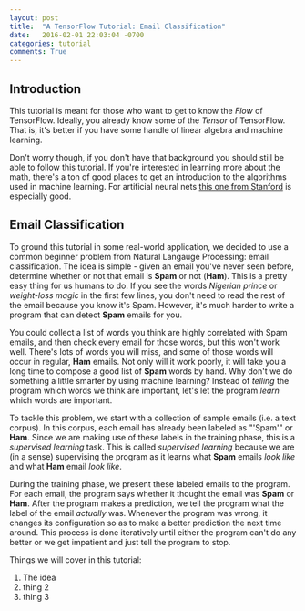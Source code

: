 ```yaml
---
layout: post
title:  "A TensorFlow Tutorial: Email Classification"
date:   2016-02-01 22:03:04 -0700
categories: tutorial
comments: True
---
```



## Introduction

This tutorial is meant for those who want to get to know the *Flow* of TensorFlow. Ideally, you already know some of the *Tensor* of TensorFlow. That is, it's better if you have some handle of linear algebra and machine learning. 

Don't worry though, if you don't have that background you should still be able to follow this tutorial. If you're interested in learning more about the math, there's a ton of good places to get an introduction to the algorithms used in machine learning. For artificial neural nets [this one from Stanford][ufldl] is especially good.

## Email Classification

To ground this tutorial in some real-world application, we decided to use a common beginner problem from Natural Langauge Processing: email classification. The idea is simple - given an email you've never seen before, determine whether or not that email is **Spam** or not (**Ham**). This is a pretty easy thing for us humans to do. If you see the words *Nigerian prince* or *weight-loss magic* in the first few lines, you don't need to read the rest of the email because you know it's Spam. However, it's much harder to write a program that can detect **Spam** emails for you. 

You could collect a list of words you think are highly correlated with Spam emails, and then check every email for those words, but this won't work well. There's lots of words you will miss, and some of those words will occur in regular, **Ham** emails. Not only will it work poorly, it will take you a long time to compose a good list of **Spam** words by hand. Why don't we do something a little smarter by using machine learning? Instead of *telling* the program which words we think are important, let's let the program *learn* which words are important.

To tackle this problem, we start with a collection of sample emails (i.e. a text corpus). In this corpus, each email has already been labeled as "'Spam'" or **Ham**. Since we are making use of these labels in the training phase, this is a *supervised learning* task. This is called *supervised learning* because we are (in a sense) supervising the program as it learns what **Spam** emails *look like* and what **Ham** email *look like*. 

During the training phase, we present these labeled emails to the program. For each email, the program says whether it thought the email was **Spam** or **Ham**. After the program makes a prediction, we tell the program what the label of the email *actually* was. Whenever the program was wrong, it changes its configuration so as to make a better prediction the next time around. This process is done iteratively until either the program can't do any better or we get impatient and just tell the program to stop.

Things we will cover in this tutorial:

1. The idea 
2. thing 2 
3. thing 3

[ufldl]: http://ufldl.stanford.edu/wiki/index.php/Neural_Networks

